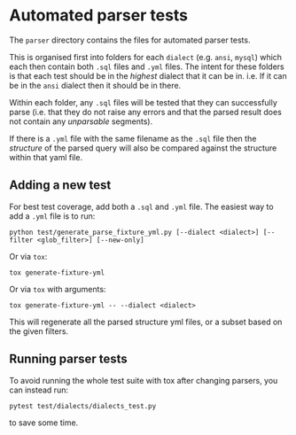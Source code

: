 # Automated parser tests

The `parser` directory contains the files for automated parser tests.

This is organised first into folders for each `dialect` (e.g. `ansi`, `mysql`)
which each then contain both `.sql` files and `.yml` files. The intent for these
folders is that each test should be in the _highest_ dialect that it can be in. i.e.
If it can be in the `ansi` dialect then it should be in there.

Within each folder, any `.sql` files will be tested that they can
successfully parse (i.e. that they do not raise any errors
and that the parsed result does not contain any _unparsable_ segments).

If there is a `.yml` file with the same filename as the `.sql` file
then the _structure_ of the parsed query will also be compared against the structure
within that yaml file.

## Adding a new test

For best test coverage, add both a `.sql` and `.yml` file. The easiest way to
add a `.yml` file is to run:

```
python test/generate_parse_fixture_yml.py [--dialect <dialect>] [--filter <glob_filter>] [--new-only]
```

Or via `tox`:

```
tox generate-fixture-yml
```

Or via `tox` with arguments:

```
tox generate-fixture-yml -- --dialect <dialect>
```

This will regenerate all the parsed structure yml files, or a subset based on the given filters.

## Running parser tests

To avoid running the whole test suite with tox after changing parsers, you can instead
run:

```
pytest test/dialects/dialects_test.py
```

to save some time.

